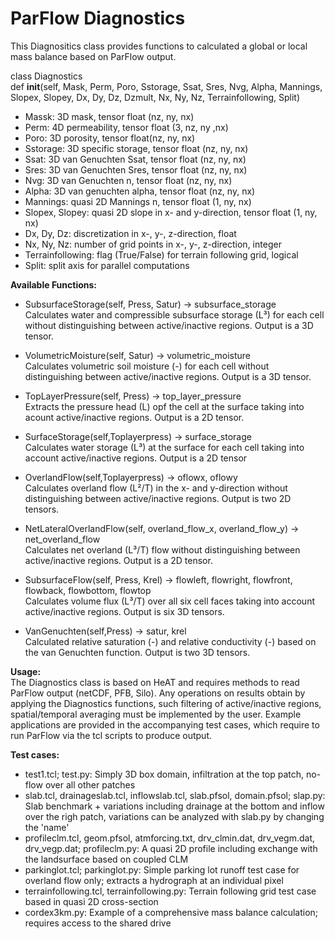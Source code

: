 # ParFlow Diagnostics

This Diagnositics class provides functions to calculated a global or local mass balance based on ParFlow output.

class Diagnostics  
def __init__(self, Mask, Perm, Poro, Sstorage, Ssat, Sres, Nvg, Alpha, Mannings, Slopex, Slopey, Dx, Dy, Dz, Dzmult, Nx, Ny, Nz, Terrainfollowing, Split)
* Massk:            3D mask, tensor float (nz, ny, nx)
* Perm:             4D permeability, tensor float (3, nz, ny ,nx)
* Poro:             3D porosity, tensor float(nz, ny, nx)
* Sstorage:         3D specific storage, tensor float (nz, ny, nx)
* Ssat:             3D van Genuchten Ssat, tensor float (nz, ny, nx)
* Sres:             3D van Genuchten Sres, tensor float (nz, ny, nx)
* Nvg:              3D van Genuchten n, tensor float (nz, ny, nx)
* Alpha:            3D van genuchten alpha, tensor float (nz, ny, nx)
* Mannings:         quasi 2D Mannings n, tensor float (1, ny, nx)
* Slopex, Slopey:   quasi 2D slope in x- and y-direction, tensor float (1, ny, nx)
* Dx, Dy, Dz:       discretization in x-, y-, z-direction, float
* Nx, Ny, Nz:       number of grid points in x-, y-, z-direction, integer
* Terrainfollowing: flag (True/False) for terrain following grid, logical
* Split:            split axis for parallel computations

**Available Functions:**

* SubsurfaceStorage(self, Press, Satur) -> subsurface_storage  
Calculates water and compressible subsurface storage (L³) for each cell without distinguishing between active/inactive regions. Output is a 3D tensor.

* VolumetricMoisture(self, Satur) -> volumetric_moisture  
Calculates volumetric soil moisture (-) for each cell without distinguishing between active/inactive regions. Output is a 3D tensor.

* TopLayerPressure(self, Press) -> top_layer_pressure  
Extracts the pressure head (L) opf the cell at the surface taking into acount active/inactive regions. Output is a 2D tensor.

* SurfaceStorage(self,Toplayerpress) -> surface_storage  
Calculates water storage (L³) at the surface for each cell taking into account active/inactive regions. Output is a 2D tensor

* OverlandFlow(self,Toplayerpress) -> oflowx, oflowy  
Calculates overland flow (L²/T) in the x- and y-direction without distinguishing between active/inactive regions. Output is two 2D tensors. 

* NetLateralOverlandFlow(self, overland_flow_x, overland_flow_y) -> net_overland_flow  
Calculates net overland (L³/T) flow without distinguishing between active/inactive regions. Output is a 2D tensor.

* SubsurfaceFlow(self, Press, Krel) -> flowleft, flowright, flowfront, flowback, flowbottom, flowtop  
Calculates volume flux (L³/T) over all six cell faces taking into account active/inactive regions. Output is six 3D tensors.

* VanGenuchten(self,Press) -> satur, krel  
Calculated relative saturation (-) and relative conductivity (-) based on the van Genuchten function. Output is two 3D tensors.

**Usage:**  
The Diagnostics class is based on HeAT and requires methods to read ParFlow output (netCDF, PFB, Silo).
Any operations on results obtain by applying the Diagnostics functions, such filtering of active/inactive regions, spatial/temporal averaging must be implemented by the user.
Example applications are provided in the accompanying test cases, which require to run ParFlow via the tcl scripts to produce output.

**Test cases:**  
* test1.tcl; test.py: Simply 3D box domain, infiltration at the top patch, no-flow over all other patches  
* slab.tcl, drainageslab.tcl, inflowslab.tcl, slab.pfsol, domain.pfsol; slap.py: Slab benchmark + variations including drainage at the bottom and inflow over the righ patch, variations can be analyzed with slab.py by changing the 'name'  
* profileclm.tcl, geom.pfsol, atmforcing.txt, drv_clmin.dat, drv_vegm.dat, drv_vegp.dat; profileclm.py: A quasi 2D profile including exchange with the landsurface based on coupled CLM  
* parkinglot.tcl; parkinglot.py: Simple parking lot runoff test case for overland flow only; extracts a hydrograph at an individual pixel  
* terrainfollowing.tcl, terrainfollowing.py: Terrain following grid test case based in quasi 2D cross-section
* cordex3km.py: Example of a comprehensive mass balance calculation; requires access to the shared drive


